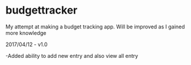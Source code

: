 # budgettracker
My attempt at making a budget tracking app. Will be improved as I gained more knowledge


2017/04/12 - v1.0

-Added ability to add new entry and also view all entry


